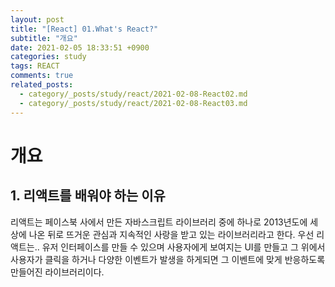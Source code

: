 ```yaml
---
layout: post
title: "[React] 01.What's React?"
subtitle: "개요"
date: 2021-02-05 18:33:51 +0900
categories: study
tags: REACT
comments: true
related_posts:
  - category/_posts/study/react/2021-02-08-React02.md
  - category/_posts/study/react/2021-02-08-React03.md
---
```


# 개요

## 1. 리액트를 배워야 하는 이유

리액트는 페이스북 사에서 만든 자바스크립트 라이브러리 중에 하나로
2013년도에 세상에 나온 뒤로 뜨거운 관심과 지속적인 사랑을 받고 있는 라이브러리라고 한다.
우선 리액트는.. 유저 인터페이스를 만들 수 있으며
사용자에게 보여지는 UI를 만들고 그 위에서 사용자가 클릭을 하거나
다양한 이벤트가 발생을 하게되면 그 이벤트에 맞게 반응하도록 만들어진 라이브러리이다.
